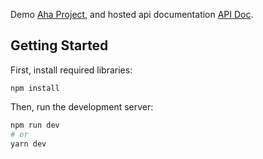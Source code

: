 Demo [Aha Project](https://ahapr.dissonance.pro/), and hosted api documentation [API Doc](https://ahapr.dissonance.pro/apidoc).

## Getting Started

First, install required libraries:
```
npm install
```

Then, run the development server:

```bash
npm run dev
# or
yarn dev
```
